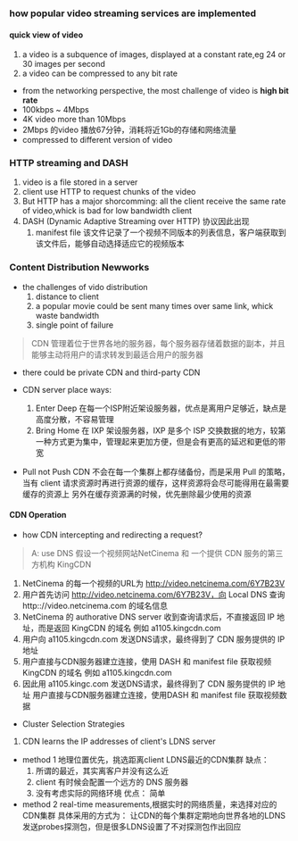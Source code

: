### how popular video streaming services are implemented

#### quick view of video
1. a video is a subquence of images, displayed at a constant rate,eg 24 or 30 images per second
2. a video can be compressed to any bit rate

- from the networking perspective, the most challenge of video is **high bit rate**
- 100kbps ~ 4Mbps
- 4K video more than 10Mbps
- 2Mbps 的video 播放67分钟，消耗将近1Gb的存储和网络流量
- compressed to different version of video

### HTTP streaming and DASH
1. video is a file stored in a server
3. client use HTTP to request chunks of the video
4. But HTTP has a major shorcomming:
   all the client receive the same rate of video,whick is bad for low bandwidth client
5. DASH (Dynamic Adaptive Streaming over HTTP) 协议因此出现
   1. manifest file
      该文件记录了一个视频不同版本的列表信息，客户端获取到该文件后，能够自动选择适应它的视频版本
      
### Content Distribution Newworks
- the challenges of vido distribution
  1. distance to client
  2. a popular movie could be sent many times over same link, whick waste bandwidth
  3. single point of failure

> CDN 管理着位于世界各地的服务器，每个服务器存储着数据的副本，并且能够主动将用户的请求转发到最适合用户的服务器

- there could be private CDN and third-party CDN

- CDN server place ways:
  1. Enter Deep 在每一个ISP附近架设服务器，优点是离用户足够近，缺点是高度分散，不容易管理
  2. Bring Home 在 IXP 架设服务器，IXP 是多个 ISP 交换数据的地方，较第一种方式更为集中，管理起来更加方便，但是会有更高的延迟和更低的带宽
  
- Pull not Push
  CDN 不会在每一个集群上都存储备份，而是采用 Pull 的策略，当有 client 请求资源时再进行资源的缓存，这样资源将会尽可能得用在最需要缓存的资源上
  另外在缓存资源满的时候，优先删除最少使用的资源
  
#### CDN Operation
- how CDN intercepting and redirecting a request?
> A: use DNS
假设一个视频网站NetCinema 和 一个提供 CDN 服务的第三方机构 KingCDN
1. NetCinema 的每一个视频的URL为 http://video.netcinema.com/6Y7B23V
2. 用户首先访问 http://video.netcinema.com/6Y7B23V，向 Local DNS 查询 http:://video.netcinema.com 的域名信息
3. NetCinema 的 authorative DNS server 收到查询请求后，不直接返回 IP 地址，而是返回 KingCDN 的域名 例如 a1105.kingcdn.com
4. 用户向 a1105.kingcdn.com 发送DNS请求，最终得到了 CDN 服务提供的 IP 地址
5. 用户直接与CDN服务器建立连接，使用 DASH 和 manifest file 获取视频 KingCDN 的域名 例如 a1105.kingcdn.com
6. 因此用 a1105.kingc.com 发送DNS请求，最终得到了 CDN 服务提供的 IP 地址
   用户直接与CDN服务器建立连接，使用DASH  和 manifest file 获取视频数据

- Cluster Selection Strategies

1. CDN learns the IP addresses of client's LDNS server
- method 1
     地理位置优先，挑选距离client LDNS最近的CDN集群
     缺点：
     1. 所谓的最近，其实离客户并没有这么近
     2. client 有时候会配置一个远方的 DNS 服务器
     3. 没有考虑实际的网络环境
     优点：
     简单
 - method 2
 real-time measurements,根据实时的网络质量，来选择对应的CDN集群
 具体采用的方式为：
 让CDN的每个集群定期地向世界各地的LDNS发送probes探测包，但是很多LDNS设置了不对探测包作出回应
 




